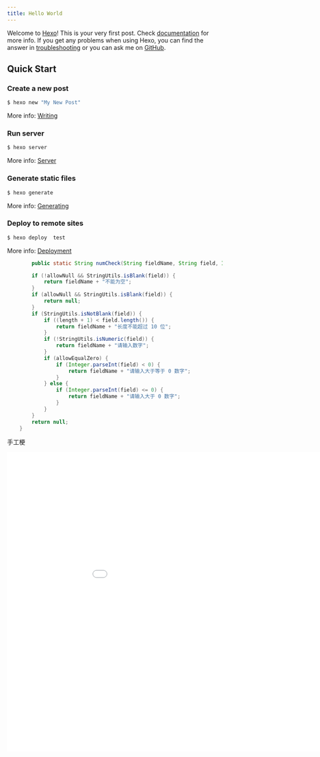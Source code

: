 ```yaml
---
title: Hello World
---
```

Welcome to [Hexo](https://hexo.io/)! This is your very first post. Check [documentation](https://hexo.io/docs/) for more info. If you get any problems when using Hexo, you can find the answer in [troubleshooting](https://hexo.io/docs/troubleshooting.html) or you can ask me on [GitHub](https://github.com/hexojs/hexo/issues).

## Quick Start

### Create a new post

``` bash
$ hexo new "My New Post"
```

More info: [Writing](https://hexo.io/docs/writing.html)

### Run server

``` bash
$ hexo server
```

More info: [Server](https://hexo.io/docs/server.html)

### Generate static files

``` bash
$ hexo generate
```

More info: [Generating](https://hexo.io/docs/generating.html)

### Deploy to remote sites

``` bash
$ hexo deploy  test
```

More info: [Deployment](https://hexo.io/docs/one-command-deployment.html)


```java
        public static String numCheck(String fieldName, String field, Integer length, boolean allowNull, boolean allowEqualZero) {

        if (!allowNull && StringUtils.isBlank(field)) {
            return fieldName + "不能为空";
        }
        if (allowNull && StringUtils.isBlank(field)) {
            return null;
        }
        if (StringUtils.isNotBlank(field)) {
            if ((length + 1) < field.length()) {
                return fieldName + "长度不能超过 10 位";
            }
            if (!StringUtils.isNumeric(field)) {
                return fieldName + "请输入数字";
            }
            if (allowEqualZero) {
                if (Integer.parseInt(field) < 0) {
                    return fieldName + "请输入大于等于 0 数字";
                }
            } else {
                if (Integer.parseInt(field) <= 0) {
                    return fieldName + "请输入大于 0 数字";
                }
            }
        }
        return null;
    }
```



手工梗



<iframe height=700 width=1000 src="//player.bilibili.com/player.html?aid=247425240&bvid=BV19v41187fe&cid=319165979&page=1" scrolling="no" border="0" frameborder="no" framespacing="0" allowfullscreen="true"> </iframe>